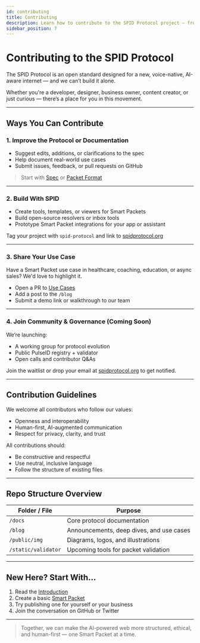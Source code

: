 ```yaml
---
id: contributing
title: Contributing
description: Learn how to contribute to the SPID Protocol project — from improving the spec to building tools, sharing use cases, or joining governance.
sidebar_position: 7
---
```


# Contributing to the SPID Protocol

The SPID Protocol is an open standard designed for a new, voice-native, AI-aware internet — and we can’t build it alone.

Whether you're a developer, designer, business owner, content creator, or just curious — there’s a place for you in this movement.

---

## Ways You Can Contribute

### 1. Improve the Protocol or Documentation
- Suggest edits, additions, or clarifications to the spec
- Help document real-world use cases
- Submit issues, feedback, or pull requests on GitHub

> Start with [Spec](spec) or [Packet Format](packet-format)

---

### 2. Build With SPID

- Create tools, templates, or viewers for Smart Packets
- Build open-source resolvers or inbox tools
- Prototype Smart Packet integrations for your app or assistant

Tag your project with `spid-protocol` and link to [spidprotocol.org](https://spidprotocol.org)

---

### 3. Share Your Use Case

Have a Smart Packet use case in healthcare, coaching, education, or async sales? We'd love to highlight it.

- Open a PR to [Use Cases](use-cases)
- Add a post to the `/blog`
- Submit a demo link or walkthrough to our team

---

### 4. Join Community & Governance (Coming Soon)

We’re launching:
- A working group for protocol evolution
- Public PulseID registry + validator
- Open calls and contributor Q&As

Join the waitlist or drop your email at [spidprotocol.org](https://spidprotocol.org) to get notified.

---

## Contribution Guidelines

We welcome all contributors who follow our values:
- Openness and interoperability
- Human-first, AI-augmented communication
- Respect for privacy, clarity, and trust

All contributions should:
- Be constructive and respectful
- Use neutral, inclusive language
- Follow the structure of existing files

---

## Repo Structure Overview

| Folder / File        | Purpose                                   |
|----------------------|-------------------------------------------|
| `/docs`              | Core protocol documentation               |
| `/blog`              | Announcements, deep dives, and use cases |
| `/public/img`        | Diagrams, logos, and illustrations        |
| `/static/validator`  | Upcoming tools for packet validation      |

---

## New Here? Start With…

1. Read the [Introduction](./intro.md)
2. Create a basic [Smart Packet](./packet-format.md)
3. Try publishing one for yourself or your business
4. Join the conversation on GitHub or Twitter

---

> Together, we can make the AI-powered web more structured, ethical, and human-first — one Smart Packet at a time.

